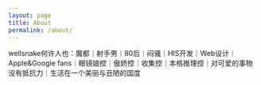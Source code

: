 ```yaml
---
layout: page
title: About
permalink: /about/
---
```


wellsnake何许人也：魔都｜射手男｜80后｜闷骚｜HIS开发｜Web设计｜Apple&Google fans｜眼镜娘控｜傲娇控｜收集控｜本格推理控｜对可爱的事物没有抵抗力｜生活在一个美丽与丑陋的国度

